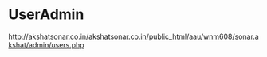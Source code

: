 # UserAdmin

http://akshatsonar.co.in/akshatsonar.co.in/public_html/aau/wnm608/sonar.akshat/admin/users.php
